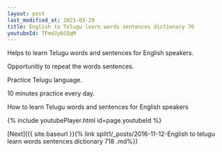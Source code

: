 ```yaml
---
layout: post
last_modified_at: 2021-03-29
title: English to Telugu learn words sentences dictionary 76 
youtubeId: TFmdJy6CQqM
---
```

 
 
Helps to learn Telugu words and sentences for English speakers.

Opportunitiy to repeat the words sentences. 

Practice Telugu language. 
 
10 minutes practice every day. 
 
How to learn Telugu words and sentences for English speakers 
 
{% include youtubePlayer.html id=page.youtubeId %}
 
 
[Next]({{ site.baseurl }}{% link  split1/_posts/2016-11-12-English to telugu learn words sentences dictionary 718 .md%})
 
